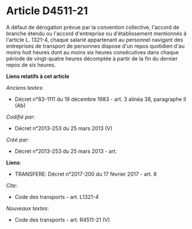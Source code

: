# Article D4511-21

A défaut de dérogation prévue par la convention collective, l'accord de branche étendu ou l'accord d'entreprise ou
d'établissement mentionnés à l'article L. 1321-4, chaque salarié appartenant au personnel navigant des entreprises de
transport de personnes dispose d'un repos quotidien d'au moins huit heures dont au moins six heures consécutives dans chaque
période de vingt-quatre heures décomptée à partir de la fin du dernier repos de six heures.

**Liens relatifs à cet article**

_Anciens textes_:

  - Décret n°83-1111 du 19 décembre 1983 - art. 3 alinéa 38, paragraphe II (Ab)

_Codifié par_:

  - Décret n°2013-253 du 25 mars 2013 (V)

_Créé par_:

  - Décret n°2013-253 du 25 mars 2013 - art.

**Liens**:

  - TRANSFERE: Décret n°2017-200 du 17 février 2017 - art. 8

_Cite_:

  - Code des transports - art. L1321-4

_Nouveaux textes_:

  - Code des transports - art. R4511-21 (V)
